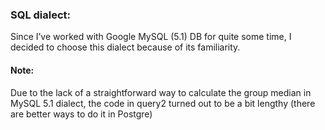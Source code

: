 ### SQL dialect:
Since I’ve worked with Google MySQL (5.1) DB for quite some time, I decided to choose this dialect because of its familiarity.

#### Note:
Due to the lack of a straightforward way to calculate the group median in MySQL 5.1 dialect, the code in query2 turned out to be a bit lengthy (there are better ways to do it in Postgre)

